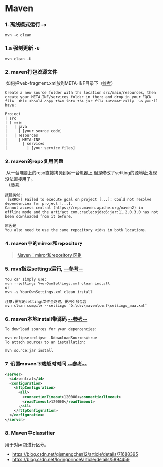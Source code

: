 Maven
==

### 1. 离线模式运行 `-o`  
```
mvn -o clean
```

### 1.a 强制更新 `-U`
```
mvn clean -U
```

### 2. maven打包资源文件  
  如何把web-fragment.xml放到META-INF目录下（[参考](https://stackoverflow.com/a/17531764)）
```
Create a new source folder with the location src/main/resources, then create your META-INF/services folder in there and drop in your FQCN file. This should copy them into the jar file automatically. So you'll have:

Project
| src
| | main
|   | java
|     | [your source code]
|   | resources
|     | META-INF
|       | services
|         | [your service files]
```

### 3. maven的repo复用问题
  从一台电脑上的repo直接拷贝到另一台机器上,但是修改了settting的源地址;发现没法直接用了。  
  （[参考](https://stackoverflow.com/a/31525835)）
```
报错类似：
 [ERROR] Failed to execute goal on project [...]: Could not resolve dependencies for project [...]: 
Cannot access central (https://repo.maven.apache.org/maven2) in offline mode and the artifact com.oracle:ojdbc6:jar:11.2.0.3.0 has not been downloaded from it before.

原因是
You also need to use the same repository <id>s in both locations.
```

### 4. maven中的mirror和repository  
> [Maven：mirror和repository 区别](https://my.oschina.net/sunchp/blog/100634)

### 5. mvn指定settings运行, [--参考--](https://stackoverflow.com/a/25279325)
```
You can simply use:
mvn --settings YourOwnSettings.xml clean install
or
mvn -s YourOwnSettings.xml clean install

注意:要指定settings文件全路径，要用引号包含
mvn clean compile --settings "D:\dev\maven\conf\settings_aaa.xml"  
```

### 6. maven本地install带源码 [--参考--](https://stackoverflow.com/a/5102640)
```
To download sources for your dependencies:

mvn eclipse:eclipse -DdownloadSources=true
To attach sources to an installation:

mvn source:jar install
```

### 7. 设置maven下载超时时间 [--参考--](https://stackoverflow.com/a/27015320/6182927)
```xml
<server>
  <id>central</id>
  <configuration>
    <httpConfiguration>
      <all>
        <connectionTimeout>120000</connectionTimeout>
        <readTimeout>120000</readTimeout>
      </all>
    </httpConfiguration>
  </configuration>
</server>
```

### 8. Maven中classifier
用于对jar包进行区分。
- https://blog.csdn.net/qiumengchen12/article/details/71688395
- https://blog.csdn.net/lovingprince/article/details/5894459

